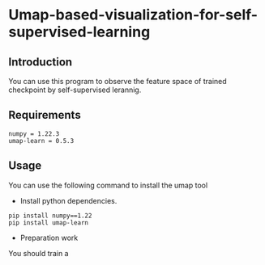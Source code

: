 # Umap-based-visualization-for-self-supervised-learning

## Introduction
You can use this program to observe the feature space of trained checkpoint by self-supervised lerannig.


## Requirements
```
numpy = 1.22.3
umap-learn = 0.5.3
```
## Usage

You can use the following command to install the umap tool
- Install python dependencies.
```
pip install numpy==1.22
pip install umap-learn
```
- Preparation work

You should train a 
